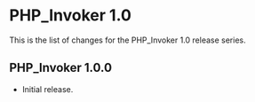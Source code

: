 PHP_Invoker 1.0
===============

This is the list of changes for the PHP_Invoker 1.0 release series.

PHP_Invoker 1.0.0
-----------------

* Initial release.
